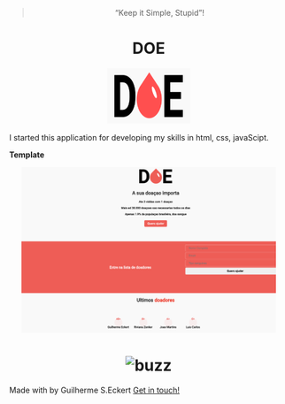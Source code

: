 <blockquote align="center">“Keep it Simple, Stupid”!</blockquote>


<h1 align="center"> DOE </h1>

<p align="center">
  <img width="150" height="100" src="logo.png">
</p>

I started this application for developing my skills in html, css, javaScipt.

**Template**

<p align="center">
  <img width="460" height="300" src="img/template.png">
</p>


<h1 align="center" border-radius= "50%">
  <img alt="buzz" title="buzz" src="https://media.giphy.com/media/12R2bKfxceemNq/giphy.gif" width="200px" />
</h1>

Made with by Guilherme S.Eckert [Get in touch!](https://www.linkedin.com/in/guilherme-eckert/)